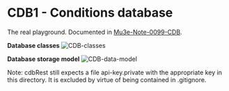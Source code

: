 # CDB1 - Conditions database 

The real playground. Documented in [Mu3e-Note-0099-CDB](https://github.com/ursl/mu3eanca/blob/master/db0/cdb1/note.pdf).

**Database classes**
![CDB-classes](https://github.com/ursl/mu3eanca/assets/5073648/f5a54f44-d70d-413d-8bcf-bbf7b3a39b45)


**Database storage model**
![CDB-data-model](https://github.com/ursl/mu3eanca/assets/5073648/7fa5af4d-da58-49b9-8a48-073391a8dd09)


Note: cdbRest still expects a file api-key.private with the appropriate key in this directory. It is excluded by virtue of being contained in .gitignore.

